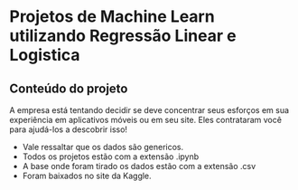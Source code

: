 # Projetos de Machine Learn utilizando Regressão Linear e Logistica
## Conteúdo do projeto
A empresa está tentando decidir se deve concentrar seus esforços em sua experiência em aplicativos móveis ou em seu site. Eles contrataram você para ajudá-los a descobrir isso!
* Vale ressaltar que os dados são genericos.
* Todos os projetos estão com a extensão .ipynb
* A base onde foram tirado os dados estão com a extensão .csv
* Foram baixados no  site da Kaggle.
